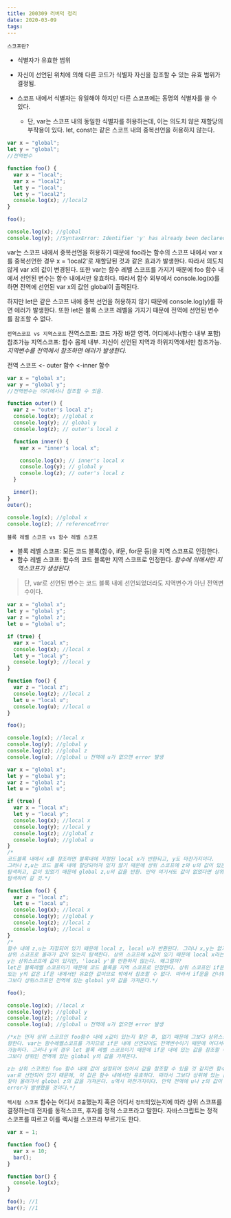 ```yaml
---
title: 200309 러버덕 정리
date: 2020-03-09
tags:
---
```


`스코프란?`

- 식별자가 유효한 범위
- 자신이 선언된 위치에 의해 다른 코드가 식별자 자신을 참조할 수 있는 유효 범위가 결정됨.
- 스코프 내에서 식별자는 유일해야 하지만 다른 스코프에는 동명의 식별자를 쓸 수 있다.

  - 단, var는 스코프 내의 동일한 식별자를 허용하는데, 이는 의도치 않은 재할당의 부작용이 있다. let, const는 같은 스코프 내의 중복선언을 허용하지 않는다.

```javascript
var x = "global";
let y = "global";
//전역변수

function foo() {
  var x = "local";
  var x = "local2";
  let y = "local";
  let y = "local2";
  console.log(x); //local2
}

foo();

console.log(x); //global
console.log(y); //SyntaxError: Identifier 'y' has already been declared
```

var는 스코프 내에서 중복선언을 허용하기 때문에 foo라는 함수의 스코프 내에서 var x를 중복선언한 경우 x = 'local2'로 재할당된 것과 같은 효과가 발생한다. 따라서 의도치 않게 var x의 값이 변경된다. 또한 var는 함수 레벨 스코프를 가지기 때문에 foo 함수 내에서 선언된 변수는 함수 내에서만 유효하다. 따라서 함수 외부에서 console.log(x)를 하면 전역에 선언된 var x의 값인 global이 출력된다.

하지만 let은 같은 스코프 내에 중복 선언을 허용하지 않기 때문에 console.log(y)를 하면 에러가 발생한다. 또한 let은 블록 스코프 레벨을 가지기 때문에 전역에 선언된 변수를 참조할 수 없다.

`전역스코프 vs 지역스코프`
전역스코프: 코드 가장 바깥 영역. 어디에서나(함수 내부 포함) 참조가능
지역스코프: 함수 몸체 내부. 자신이 선언된 지역과 하위지역에서만 참조가능. _지역변수를 전역에서 참조하면 에러가 발생한다._

전역 스코프 <- outer 함수 <-inner 함수

```javascript
var x = "global x";
var y = "global y";
//전역변수는 어디에서나 참조할 수 있음.

function outer() {
  var z = "outer's local z";
  console.log(x); //global x
  console.log(y); // global y
  console.log(z); // outer's local z

  function inner() {
    var x = "inner's local x";

    console.log(x); // inner's local x
    console.log(y); // global y
    console.log(z); // outer's local z
  }

  inner();
}
outer();

console.log(x); //global x
console.log(z); // referenceError
```

`블록 레벨 스코프 vs 함수 레벨 스코프`

- 블록 레벨 스코프: 모든 코드 블록(함수, if문, for문 등)을 지역 스코프로 인정한다.
- 함수 레벨 스코프: 함수의 코드 블록만 지역 스코프로 인정한다. _함수에 의해서만 지역스코프가 생성된다._

> 단, var로 선언된 변수는 코드 블록 내에 선언되었더라도 지역변수가 아닌 전역변수이다.

```javascript
var x = "global x";
let y = "global y";
var z = "global z";
let u = "global u";

if (true) {
  var x = "local x";
  console.log(x); //local x
  let y = "local y";
  console.log(y); //local y
}

function foo() {
  var z = "local z";
  console.log(z); //local z
  let u = "local u";
  console.log(u); //local u
}

foo();

console.log(x); //local x
console.log(y); //global y
console.log(z); //global z
console.log(u); //global u 전역에 u가 없으면 error 발생
```

```javascript
var x = "global x";
let y = "global y";
var z = "global z";
let u = "global u";

if (true) {
  var x = "local x";
  let y = "local y";
  console.log(x); //local x
  console.log(y); //local y
  console.log(z); //global z
  console.log(u); //global u
}
/*
코드블록 내에서 x를 참조하면 블록내에 지정된 local x가 반환되고, y도 마찬가지이다.
그러나 z,u는 코드 블록 내에 할당되어져 있지 않기 때문에 상위 스코프에 z와 u의 값이 있는지
탐색하고, 값이 있었기 때문에 global z,u의 값을 반환. 만약 여기서도 값이 없었다면 상위스코프로
탐색하러 갈 것.*/

function foo() {
  var z = "local z";
  let u = "local u";
  console.log(x); //local x
  console.log(y); //global y
  console.log(z); //local z
  console.log(u); //local u
}
/*
함수 내에 z,u는 지정되어 있기 때문에 local z, local u가 반환된다. 그러나 x,y는 없기 때문에
상위 스코프로 올라가 값이 있는지 탐색한다. 상위 스코프에 x값이 있기 때문에 local x라는 값을 반환하고,
y는 상위스코프에 값이 있지만, 'local y'를 반환하지 않는다. 왜그럴까?
let은 블록레벨 스코프이기 때문에 코드 블록을 지역 스코프로 인정한다. 상위 스코프인 if문에
있는 y의 값은 if문 내에서만 유효한 값이므로 밖에서 참조할 수 없다. 따라서 if문을 건너뛰고
그보다 상위스코프인 전역에 있는 global y의 값을 가져온다.*/

foo();

console.log(x); //local x
console.log(y); //global y
console.log(z); //global z
console.log(u); //global u 전역에 u가 없으면 error 발생

/*x는 먼저 상위 스코프인 foo함수 내에 x값이 있는지 찾은 후, 없기 때문에 그보다 상위스코프인 if문 내로
향한다. var는 함수레벨스코프를 가지므로 if문 내에 선언되어도 전역변수이기 때문에 어디서나 참조
가능하다. 그러나 y의 경우 let 블록 레벨 스코프이기 때문에 if문 내에 있는 값을 참조할 수 없고,
그보다 상위인 전역에 있는 global y의 값을 가져온다.

z는 상위 스코프인 foo 함수 내에 값이 설정되어 있어서 값을 참조할 수 있을 것 같지만 함수 내에
var로 선언되어 있기 때문에, 이 값은 함수 내에서만 유효하다. 따라서 그보다 상위에 있는 값을
찾아 올라가서 global z의 값을 가져온다. u역시 마찬가지이다. 만약 전역에 u나 z의 값이 없었다면
error가 발생했을 것이다.*/
```

`렉시컬 스코프`
함수는 어디서 `호출`했는지 혹은 어디서 `정의`되었는지에 따라 상위 스코프를 결정하는데 전자를 동적스코프, 후자를 정적 스코프라고 말한다. 자바스크립트는 정적 스코프를 따르고 이를 렉시컬 스코프라 부르기도 한다.

```javascript
var x = 1;

function foo() {
  var x = 10;
  bar();
}

function bar() {
  console.log(x);
}

foo(); //1
bar(); //1
```
